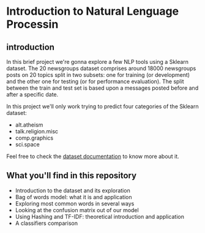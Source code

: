 # Introduction to Natural Lenguage Processin

## introduction

In this brief project we're gonna explore a few NLP tools using a Sklearn dataset. The 20 newsgroups dataset comprises around 18000 newsgroups posts on 20 topics split in two subsets: one for training (or development) and the other one for testing (or for performance evaluation). The split between the train and test set is based upon a messages posted before and after a specific date.

In this project we'll only work trying to predict four categories of the Sklearn dataset:

* alt.atheism
* talk.religion.misc
* comp.graphics
* sci.space

Feel free to check the [dataset documentation](https://scikit-learn.org/0.19/datasets/twenty_newsgroups.html) to know more about it. 

## What you'll find in this repository

* Introduction to the dataset and its exploration
* Bag of words model: what it is and application
* Exploring most common words in several ways
* Looking at the confusion matrix out of our model
* Using Hashing and TF-IDF: theoretical introduction and application
* A classifiers comparison
